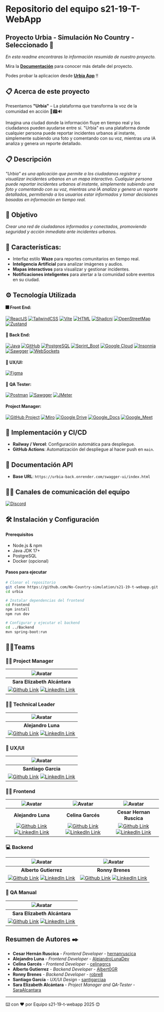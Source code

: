 # Repositorio del equipo s21-19-T-WebApp

## Proyecto Urbia - Simulación No Country - Seleccionado 🚀

_En esta readme encontraras la información resumida de nuestro proyecto._

Mira la **[Documentación](https://github.com/No-Country-simulation/s21-19-t-webapp/wiki)** para conocer más detalle del proyecto.

Podes probar la aplicacion desde **[Urbia App](https://urbia.onrender.com/)** !!

## 📋 Acerca de este proyecto 

Presentamos **"Urbia"** – La plataforma que transforma la voz de la comunidad en acción 🚀🏙️🔊

Imagina una ciudad donde la información fluye en tiempo real y los ciudadanos pueden ayudarse entre sí. "Urbia" es una plataforma donde cualquier persona puede reportar incidentes urbanos al instante, simplemente subiendo una foto y comentando con su voz, mientras una IA analiza y genera un reporte detallado.

## 📋 Descripción 

_"Urbia" es una aplicación que permite a los ciudadanos registrar y visualizar incidentes urbanos en un mapa interactivo. Cualquier persona puede reportar incidentes urbanos al instante, simplemente subiendo una foto y comentando con su voz, mientras una IA analiza y genera un reporte detallados, permitiendo a los usuarios estar informados y tomar decisiones basadas en información en tiempo real._


## 🎯 Objetivo 

_Crear una red de ciudadanos informados y conectados, promoviendo seguridad y acción inmediata ante incidentes urbanos._

## 📍 Características:
- Interfaz estilo **Waze** para reportes comunitarios en tiempo real.
- **Inteligencia Artificial** para analizar imágenes y audios.
- **Mapas interactivos** para visualizar y gestionar incidentes.
- **Notificaciones inteligentes** para alertar a la comunidad sobre eventos en su ciudad.


## ⚙️ Tecnología Utilizada 

#### 🎆 Front End:

[![ReactJS](https://img.shields.io/badge/React_JS-Library-61DAFB?logo=react)](https://reactjs.org/)
[![TailwindCSS](https://img.shields.io/badge/TailwindCSS-CSS_Framework-06B6D4?logo=tailwindcss)](https://tailwindcss.com/)
[![Vite](https://img.shields.io/badge/Vite-Local_development_Server-646CFF?logo=vite)](https://vite.dev/)
[![HTML](https://img.shields.io/badge/HTML5-Lenguage-E34F26?logo=html5)](https://lenguajehtml.com/html/)
[![Shadcni](https://img.shields.io/badge/Shadcnui-Set_of_beautifully_designed-000000?logo=shadcnui)](https://ui.shadcn.com/)
[![OpenStreetMap](https://img.shields.io/badge/OpenStreetMap-Open_Map_Database-7EBC6F?logo=openstreetmap)](hhttps://www.openstreetmap.org/)
[![Zustand](https://img.shields.io/badge/Zustand-Library-646CFF)](https://zustand-demo.pmnd.rs/)
 
#### 🧰 Back End:

[![Java](https://img.shields.io/badge/Java-Programming_Language-000000?logo=openjdk)](https://www.java.com/es/)
[![GitHub](https://img.shields.io/badge/GitHub-Version_Control-181717?logo=github)](https://github.com/)
[![PostgreSQL](https://img.shields.io/badge/PostgreSQL-SGBD-4169E1?logo=postgresql&logoColor=white)](https://github.com/)
[![Sprint_Boot](https://img.shields.io/badge/Sprint_Boot-Java_Framework-6DB33F?logo=springboot)](https://www.php.net/manual/es/intro-whatis.php)
[![Google Cloud](https://img.shields.io/badge/Google_Cloud-Dependencia-4285F4?logo=googlecloud)](https://cloud.google.com/)
[![Insonnia](https://img.shields.io/badge/Insonnia-API_Client-4000BF?logo=insomnia)](https://insomnia.rest/download)
[![Sawgger](https://img.shields.io/badge/Sawgger-API_Documentation-85EA2D?logo=swagger)](https://swagger.io/)
[![WebSockets](https://img.shields.io/badge/WebSockets-Computer_Communications_Protocol-6DB33F)](https://developer.mozilla.org/en-US/docs/Web/API/WebSockets_API)

#### 🎨 UX/UI:

[![Figma](https://img.shields.io/badge/Figma-Design_UX/UI-F24E1E?logo=figma&logoColor=white)](https://www.figma.com/)

#### 🌠 QA Tester:

[![Postman](https://img.shields.io/badge/Postman-Testing-FF6C37?logo=postman)](https://www.postman.com/)
[![Sawgger](https://img.shields.io/badge/Sawgger-API_Documentation-85EA2D?logo=swagger)](https://swagger.io/)
[![JMeter](https://img.shields.io/badge/JMeter-Testing-D22128?logo=apachejmeter)](https://jmeter.apache.org/)

#### Project Manager:

[![GitHub Project](https://img.shields.io/badge/GitHub_Project-Project_Management-181717?logo=github)](https://docs.github.com/es/issues/planning-and-tracking-with-projects)
[![Miro](https://img.shields.io/badge/Miro-Team_Boards-050038?logo=miro)](https://miro.com/es/)
[![Google Drive](https://img.shields.io/badge/Google_Drive-Documentation-4285F4?logo=googledrive)](https://drive.google.com/)
[![Google_Docs](https://img.shields.io/badge/Google_Docs-Documentation-61DAFB?logo=googledocs&logoColor=white)](https://www.microsoft.com/en-gb/microsoft-365/powerpoint)
[![Google_Meet](https://img.shields.io/badge/Google_Meet-Real_time_Meetings-00897B?logo=googlemeet)](https://www.microsoft.com/en-gb/microsoft-365/powerpoint)

## 🚀 Implementación y CI/CD
- **Railway / Vercel**: Configuración automática para despliegue.
- **GitHub Actions**: Automatización del despliegue al hacer push en `main`.

## 📡 Documentación API
- **Base URL**: `https://urbia-back.onrender.com/swagger-ui/index.html`

## 🤵‍♂️ Canales de comunicación del equipo
[![Discord](https://img.shields.io/badge/Discord-7289DA?style=for-the-badge&logo=discord&logoColor=white)](https://discord.com)


## 🛠 Instalación y Configuración

#### Prerequisitos
- Node.js & npm
- Java JDK 17+
- PostgreSQL
- Docker (opcional)

#### Pasos para ejecutar
```sh
# Clonar el repositorio
git clone https://github.com/No-Country-simulation/s21-19-t-webapp.git
cd urbia

# Instalar dependencias del frontend
cd Frontend
npm install
npm run dev

# Configurar y ejecutar el backend
cd ../Backend
mvn spring-boot:run
```

## 🤵‍♂️Teams 

### 👷‍♂️ Project Manager 

| ![Avatar](https://avatars.githubusercontent.com/u/107267047?s=96&v=4 'Project Manager') |
|:-:|
| **Sara Elizabeth Alcántara** |
| [![Github Link](https://img.shields.io/badge/github-%23121011.svg?&style=for-the-badge&logo=github&logoColor=white 'Github Link')](https://github.com/SaraAlcantara) [![LinkedIn Link](https://img.shields.io/badge/linkedin%20-%230077B5.svg?&style=for-the-badge&logo=linkedin&logoColor=white 'LinkedIn Link')]() |

### 👷‍♂️ Technical Leader 

| ![Avatar](https://avatars.githubusercontent.com/u/135073545?s=96&v=4) |
|:-:|
| **Alejandro Luna** |
| [![Github Link](https://img.shields.io/badge/github-%23121011.svg?&style=for-the-badge&logo=github&logoColor=white 'Github Link')](https://github.com/AlejandroLunaDev) [![LinkedIn Link](https://img.shields.io/badge/linkedin%20-%230077B5.svg?&style=for-the-badge&logo=linkedin&logoColor=white 'LinkedIn Link')]() |

### 🎨 UX/UI

| ![Avatar](https://avatars.githubusercontent.com/u/138052981?s=96&v=4) |
|:-:|
| **Santiago Garcia** |
| [![Github Link](https://img.shields.io/badge/github-%23121011.svg?&style=for-the-badge&logo=github&logoColor=white 'Github Link')](https://github.com/santigarciaa) [![LinkedIn Link](https://img.shields.io/badge/linkedin%20-%230077B5.svg?&style=for-the-badge&logo=linkedin&logoColor=white 'LinkedIn Link')]() |

### 🧑‍💻 Frontend 

| ![Avatar](https://avatars.githubusercontent.com/u/135073545?s=96&v=4) | ![Avatar](https://avatars.githubusercontent.com/u/125300652?s=96&v=4) | ![Avatar](https://avatars.githubusercontent.com/u/47112525?s=96&v=4) |
|:-:|:-:|:-:|
| **Alejandro Luna** | **Celina Garcés** | **Cesar Hernan Ruscica** |
| [![Github Link](https://img.shields.io/badge/github-%23121011.svg?&style=for-the-badge&logo=github&logoColor=white 'Github Link')](https://github.com/AlejandroLunaDev) [![LinkedIn Link](https://img.shields.io/badge/linkedin%20-%230077B5.svg?&style=for-the-badge&logo=linkedin&logoColor=white 'LinkedIn Link')]() | [![Github Link](https://img.shields.io/badge/github-%23121011.svg?&style=for-the-badge&logo=github&logoColor=white 'Github Link')](https://github.com/celinagrcs) [![LinkedIn Link](https://img.shields.io/badge/linkedin%20-%230077B5.svg?&style=for-the-badge&logo=linkedin&logoColor=white 'LinkedIn Link')]() | [![Github Link](https://img.shields.io/badge/github-%23121011.svg?&style=for-the-badge&logo=github&logoColor=white 'Github Link')](https://github.com/hernanruscica) [![LinkedIn Link](https://img.shields.io/badge/linkedin%20-%230077B5.svg?&style=for-the-badge&logo=linkedin&logoColor=white 'LinkedIn Link')]() |

### 💻 Backend 

| ![Avatar](https://avatars.githubusercontent.com/u/138052981?s=96&v=4) | ![Avatar](https://avatars.githubusercontent.com/u/138052981?s=96&v=4) |
|:-:|:-:|
| **Alberto Gutierrez** | **Ronny Brenes** |
| [![Github Link](https://img.shields.io/badge/github-%23121011.svg?&style=for-the-badge&logo=github&logoColor=white 'Github Link')](https://github.com/Albert0GR) [![LinkedIn Link](https://img.shields.io/badge/linkedin%20-%230077B5.svg?&style=for-the-badge&logo=linkedin&logoColor=white 'LinkedIn Link')]() | [![Github Link](https://img.shields.io/badge/github-%23121011.svg?&style=for-the-badge&logo=github&logoColor=white 'Github Link')](https://github.com/robre8) [![LinkedIn Link](https://img.shields.io/badge/linkedin%20-%230077B5.svg?&style=for-the-badge&logo=linkedin&logoColor=white 'LinkedIn Link')]() |

### 🧪 QA Manual 

| ![Avatar](https://avatars.githubusercontent.com/u/107267047?s=96&v=4) |
|:-:|
| **Sara Elizabeth Alcántara** |
| [![Github Link](https://img.shields.io/badge/github-%23121011.svg?&style=for-the-badge&logo=github&logoColor=white 'Github Link')](https://github.com/SaraAlcantara) [![LinkedIn Link](https://img.shields.io/badge/linkedin%20-%230077B5.svg?&style=for-the-badge&logo=linkedin&logoColor=white 'LinkedIn Link')]() |

## Resumen de Autores ✒️

* **Cesar Hernán Ruscica** - *Frontend Developer* - [hernanruscica](https://github.com/hernanruscica)
* **Alejandro Luna** - *Frontend Developer* - [AlejandroLunaDev](https://github.com/AlejandroLunaDev)
* **Celina Garcés** - *Frontend Developer* - [celinagrcs](https://github.com/celinagrcs)
* **Alberto Gutierrez** - *Backend Developer* - [Albert0GR](https://github.com/Albert0GR)
* **Ronny Brenes** - *Backend Developer* - [robre8](https://github.com/robre8)
* **Santiago García** - *UX/UI Design* - [santigarciaa](https://github.com/santigarciaa)
* **Sara Elizabeth Alcántara** - *Project Manager and QA-Tester* - [SaraAlcantara](https://github.com/SaraAlcantara)
    
---
⌨️ con ❤️ por Equipo s21-19-t-webapp 2025 😊

